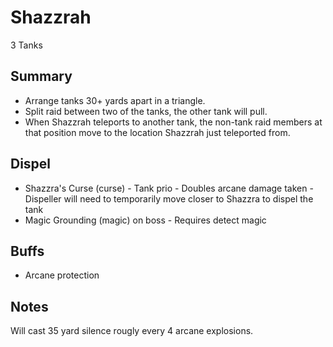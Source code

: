 # Shazzrah

3 Tanks

## Summary
* Arrange tanks 30+ yards apart in a triangle.
* Split raid between two of the tanks, the other tank will pull.
* When Shazzrah teleports to another tank, the non-tank raid members at that position move to the location Shazzrah just teleported from.

## Dispel
* Shazzra's Curse (curse) - Tank prio - Doubles arcane damage taken - Dispeller will need to temporarily move closer to Shazzra to dispel the tank
* Magic Grounding (magic) on boss - Requires detect magic

## Buffs
* Arcane protection

## Notes
Will cast 35 yard silence rougly every 4 arcane explosions.